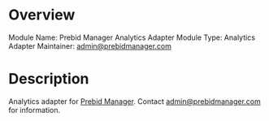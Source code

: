# Overview

Module Name: Prebid Manager Analytics Adapter
Module Type: Analytics Adapter
Maintainer: admin@prebidmanager.com

# Description

Analytics adapter for <a href="http://prebidmanager.com/">Prebid Manager</a>. Contact admin@prebidmanager.com for information.
